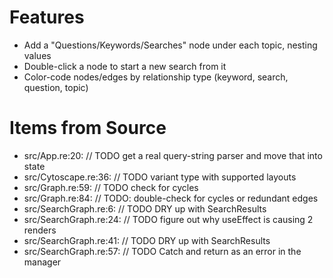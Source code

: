 # Features

- Add a "Questions/Keywords/Searches" node under each topic, nesting values
- Double-click a node to start a new search from it
- Color-code nodes/edges by relationship type (keyword, search, question, topic)

# Items from Source

- src/App.re:20: // TODO get a real query-string parser and move that into state
- src/Cytoscape.re:36: // TODO variant type with supported layouts
- src/Graph.re:59: // TODO check for cycles
- src/Graph.re:84: // TODO: double-check for cycles or redundant edges
- src/SearchGraph.re:6: // TODO DRY up with SearchResults
- src/SearchGraph.re:24: // TODO figure out why useEffect is causing 2 renders
- src/SearchGraph.re:41: // TODO DRY up with SearchResults
- src/SearchGraph.re:57: // TODO Catch and return as an error in the manager
